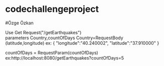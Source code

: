 # codechallengeproject

#Özge Özkan

Use Get Request("/getEarthquakes")  
parameters Country,countOfDays
Country=RequestBody (latitude,longitude)
ex: {
    "longitude":"40.240002",
    "latitude":"37.910000"
}


countOfDays = RequestParam(countOfDays)
ex:http://localhost:8080/getEarthquakes?countOfDays=5

